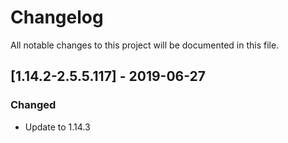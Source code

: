 # Changelog
All notable changes to this project will be documented in this file.

## [1.14.2-2.5.5.117] - 2019-06-27
### Changed
- Update to 1.14.3
